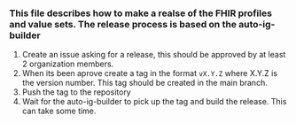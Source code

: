 ### This file describes how to make a realse of the FHIR profiles and value sets. The release process is based on the auto-ig-builder

1. Create an issue asking for a release, this should be approved by at least 2 organization members.
2. When its been aprove create a tag in the format `vX.Y.Z` where X.Y.Z is the version number. This tag should be created in the main branch.
3. Push the tag to the repository
4. Wait for the auto-ig-builder to pick up the tag and build the release. This can take some time.

